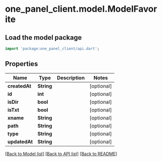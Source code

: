 # one_panel_client.model.ModelFavorite

## Load the model package
```dart
import 'package:one_panel_client/api.dart';
```

## Properties
Name | Type | Description | Notes
------------ | ------------- | ------------- | -------------
**createdAt** | **String** |  | [optional] 
**id** | **int** |  | [optional] 
**isDir** | **bool** |  | [optional] 
**isTxt** | **bool** |  | [optional] 
**xname** | **String** |  | [optional] 
**path** | **String** |  | [optional] 
**type** | **String** |  | [optional] 
**updatedAt** | **String** |  | [optional] 

[[Back to Model list]](../README.md#documentation-for-models) [[Back to API list]](../README.md#documentation-for-api-endpoints) [[Back to README]](../README.md)


